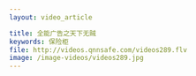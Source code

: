 ```yaml
---
layout: video_article

title: 全能广告之天下无贼
keywords: 保险柜
file: http://videos.qnnsafe.com/videos289.flv
image: /image-videos/videos289.jpg
---
```

